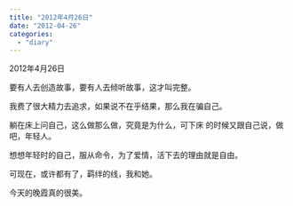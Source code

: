 ```yaml
---
title: "2012年4月26日"
date: "2012-04-26"
categories: 
  - "diary"
---
```


2012年4月26日

要有人去创造故事，要有人去倾听故事，这才叫完整。

我费了很大精力去追求，如果说不在乎结果，那么我在骗自己。

躺在床上问自己，这么做那么做，究竟是为什么，可下床 的时候又跟自己说，做吧，年轻人。

想想年轻时的自己，服从命令，为了爱情，活下去的理由就是自由。

可现在，或许都有了，羁绊的线，我和她。

今天的晚霞真的很美。
